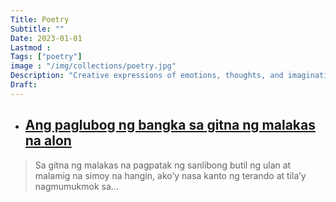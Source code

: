```yaml
---
Title: Poetry
Subtitle: ""
Date: 2023-01-01
Lastmod : 
Tags: ["poetry"]
image : "/img/collections/poetry.jpg"
Description: "Creative expressions of emotions, thoughts, and imaginations, crafted in verse to evoke beauty, reflection, and resonance."
Draft: 
---
```


- ## [Ang paglubog ng bangka sa gitna ng malakas na alon](https://lykasebelina.netlify.app/post/bangka/)

> Sa gitna ng malakas na
pagpatak ng sanlibong
butil ng ulan at malamig
na simoy na hangin, ako’y nasa kanto ng terando
at tila’y nagmumukmok sa...


